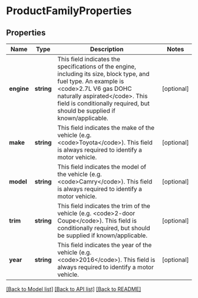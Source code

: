 # ProductFamilyProperties

## Properties
| Name       | Type       | Description                                                                                                                                                                                                                                                          | Notes      |
|------------|------------|----------------------------------------------------------------------------------------------------------------------------------------------------------------------------------------------------------------------------------------------------------------------|------------|
| **engine** | **string** | This field indicates the specifications of the engine, including its size, block type, and fuel type. An example is &lt;code&gt;2.7L V6 gas DOHC naturally aspirated&lt;/code&gt;. This field is conditionally required, but should be supplied if known/applicable. | [optional] |
| **make**   | **string** | This field indicates the make of the vehicle (e.g. &lt;code&gt;Toyota&lt;/code&gt;). This field is always required to identify a motor vehicle.                                                                                                                      | [optional] |
| **model**  | **string** | This field indicates the model of the vehicle (e.g. &lt;code&gt;Camry&lt;/code&gt;). This field is always required to identify a motor vehicle.                                                                                                                      | [optional] |
| **trim**   | **string** | This field indicates the trim of the vehicle (e.g. &lt;code&gt;2-door Coupe&lt;/code&gt;). This field is conditionally required, but should be supplied if known/applicable.                                                                                         | [optional] |
| **year**   | **string** | This field indicates the year of the vehicle (e.g. &lt;code&gt;2016&lt;/code&gt;). This field is always required to identify a motor vehicle.                                                                                                                        | [optional] |

[[Back to Model list]](../../README.md#documentation-for-models) [[Back to API list]](../../README.md#documentation-for-api-endpoints) [[Back to README]](../../README.md)

